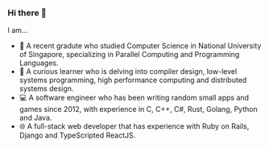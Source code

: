 ### Hi there 👋

I am...

- 📖 A recent gradute who studied Computer Science in National University of Singapore, specializing in Parallel Computing and Programming Languages.
- 🌱 A curious learner who is delving into compiler design, low-level systems programming, high performance computing and distributed systems design.
- 💻 A software engineer who has been writing random small apps and games since 2012, with experience in C, C++, C#, Rust, Golang, Python and Java.
- 🌐 A full-stack web developer that has experience with Ruby on Rails, Django and TypeScripted ReactJS.
